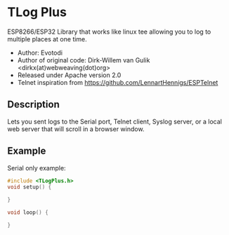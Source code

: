 # TLog Plus
ESP8266/ESP32 Library that works like linux tee allowing you to log to multiple places at one time. 

* Author: Evotodi
* Author of original code: Dirk-Willem van Gulik <dirkx(at)webweaving(dot)org>
* Released under Apache version 2.0
* Telnet inspiration from https://github.com/LennartHennigs/ESPTelnet

## Description
Lets you sent logs to the Serial port, Telnet client, Syslog server, or a local web server that will scroll in a browser window.

## Example
Serial only example:
```c++
#include <TLogPlus.h>
void setup() {

}

void loop() {

}
```
